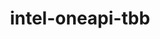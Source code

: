 ---
title: "intel-oneapi-tbb"
layout: cache
categories: [package, develop-2023-11-26]
meta: {"versions": ["2021.10.0"], "compilers": ["oneapi@=2023.2.0"], "oss": ["ubuntu20.04"], "platforms": ["linux"], "targets": ["x86_64_v3"], "stacks": ["e4s-oneapi", "root"], "num_specs": 1, "num_specs_by_stack": {"e4s-oneapi": 1, "root": 1}}
spec_details: [{"hash": "su4w6t7j5anyo4lzkxrg2d5f2ogbhfsz", "compiler": "oneapi@=2023.2.0", "versions": ["2021.10.0"], "os": "ubuntu20.04", "platform": "linux", "target": "x86_64_v3", "variants": ["build_system=generic", "+envmods"], "stacks": ["e4s-oneapi", "root"], "size": "-", "tarball": "https://binaries.spack.io/releases/develop-2023-11-26/build_cache/linux-ubuntu20.04-x86_64_v3/oneapi-2023.2.0/intel-oneapi-tbb-2021.10.0/linux-ubuntu20.04-x86_64_v3-oneapi-2023.2.0-intel-oneapi-tbb-2021.10.0-su4w6t7j5anyo4lzkxrg2d5f2ogbhfsz.spack"}]
---